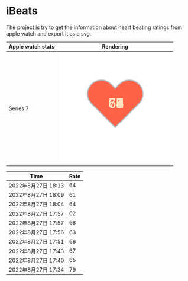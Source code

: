 # iBeats
The project is try to get the information about heart beating ratings from apple watch and export it as a svg.

| Apple watch stats | Rendering|
|--|--|
|Series 7 | ![](https://raw.githubusercontent.com/underwindfall/iBeats/main/files/heart.svg)|

<!--START_SECTION:my_heart_rate-->
| Time | Rate | 
 | ---- | ---- | 
| 2022年8月27日 18:13 | 64 |
| 2022年8月27日 18:09 | 61 |
| 2022年8月27日 18:04 | 64 |
| 2022年8月27日 17:57 | 62 |
| 2022年8月27日 17:57 | 68 |
| 2022年8月27日 17:56 | 63 |
| 2022年8月27日 17:51 | 66 |
| 2022年8月27日 17:43 | 67 |
| 2022年8月27日 17:40 | 65 |
| 2022年8月27日 17:34 | 79 |

<!--END_SECTION:my_heart_rate-->


